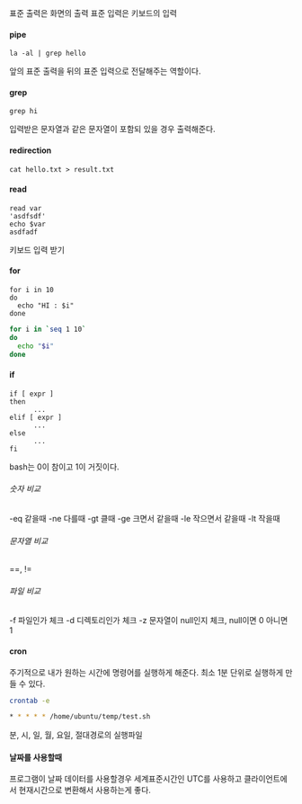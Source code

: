 표준 출력은 화면의 출력
표준 입력은 키보드의 입력

#### pipe
```shell
la -al | grep hello
```
앞의 표준 출력을 뒤의 표준 입력으로 전달해주는 역할이다.

#### grep
```shell
grep hi
```
입력받은 문자열과 같은 문자열이 포함되 있을 경우 출력해준다.

#### redirection
```shell
cat hello.txt > result.txt
```

#### read
```shell
read var
'asdfsdf'
echo $var
asdfadf
```
키보드 입력 받기

#### for
```shell
for i in 10
do
  echo "HI : $i"
done
```

```sh
for i in `seq 1 10`
do
  echo "$i"
done
```

#### if
```shell
if [ expr ]
then
      ...
elif [ expr ]
      ...
else
      ...
fi
```
bash는 0이 참이고 1이 거짓이다.

###### 숫자 비교
-eq 같을때
-ne 다를때
-gt 클때
-ge 크면서 같을때
-le 작으면서 같을때
-lt 작을때

###### 문자열 비교
==, !=

###### 파일 비교
-f 파일인가 체크
-d 디렉토리인가 체크
-z 문자열이 null인지 체크, null이면 0 아니면 1

#### cron
주기적으로 내가 원하는 시간에 명령어를 실행하게 해준다.
최소 1분 단위로 실행하게 만들 수 있다.
```sh
crontab -e
```

```sh
* * * * * /home/ubuntu/temp/test.sh
```
분, 시, 일, 월, 요일, 절대경로의 실행파일

#### 날짜를 사용할때
프로그램이 날짜 데이터를 사용할경우 세계표준시간인 UTC를 사용하고 클라이언트에서 현재시간으로 변환해서 사용하는게 좋다.
